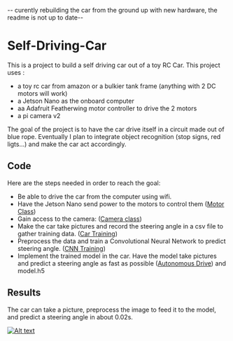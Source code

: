 

-- curently rebuilding the car from the ground up with new hardware, the readme is not up to date--

# Self-Driving-Car

This is a project to build a self driving car out of a toy RC Car.
This project uses :
  - a toy rc car from amazon or a bulkier tank frame (anything with 2 DC motors will work)
  - a Jetson Nano as the onboard computer
  - aa Adafruit Featherwing motor controller to drive the 2 motors 
  - a pi camera v2
  
The goal of the project is to have the car drive itself in a circuit made out of blue rope. 
Eventually I plan to integrate object recognition (stop signs, red ligts...) and make the car act accordingly.

## Code

Here are the steps needed in order to reach the goal:

  - Be able to drive the car from the computer using wifi.
  - Have the Jetson Nano send power to the motors to control them ([Motor Class](https://github.com/adriendod/Self-Driving-Car/blob/master/motor.py))
  - Gain access to the camera: ([Camera class](https://github.com/adriendod/Self-Driving-Car/blob/master/camera.py))
  - Make the car take pictures and record the steering angle in a csv file to gather training data. ([Car Training](https://github.com/adriendod/Self-Driving-Car/blob/master/drive.py))
  - Preprocess the data and train a Convolutional Neural Network to predict steering angle. ([CNN Training](https://github.com/adriendod/Self-Driving-Car/blob/master/Self_Driving_car_V2.ipynb))
  - Implement the trained model in the car. Have the model take pictures and predict a steering angle as fast as possible ([Autonomous Drive](https://github.com/adriendod/Self-Driving-Car/blob/master/autonomous_drive.py)) and model.h5

  
  
## Results

The car can take a picture, preprocess the image to feed it to the model, and predict a steering angle in about 0.02s.

[![Alt text](https://img.youtube.com/vi/ijRzcBkdRs4/0.jpg)](https://www.youtube.com/watch?v=ijRzcBkdRs4)



  
